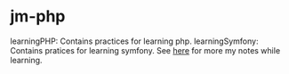 # jm-php

learningPHP: Contains practices for learning php.
learningSymfony: Contains pratices for learning symfony. See [here]() for more my notes while learning.
